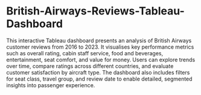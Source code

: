 # British-Airways-Reviews-Tableau-Dashboard
This interactive Tableau dashboard presents an analysis of British Airways customer reviews from 2016 to 2023. It visualises key performance metrics such as overall rating, cabin staff service, food and beverages, entertainment, seat comfort, and value for money. Users can explore trends over time, compare ratings across different countries, and evaluate customer satisfaction by aircraft type. The dashboard also includes filters for seat class, travel group, and review date to enable detailed, segmented insights into passenger experience.
